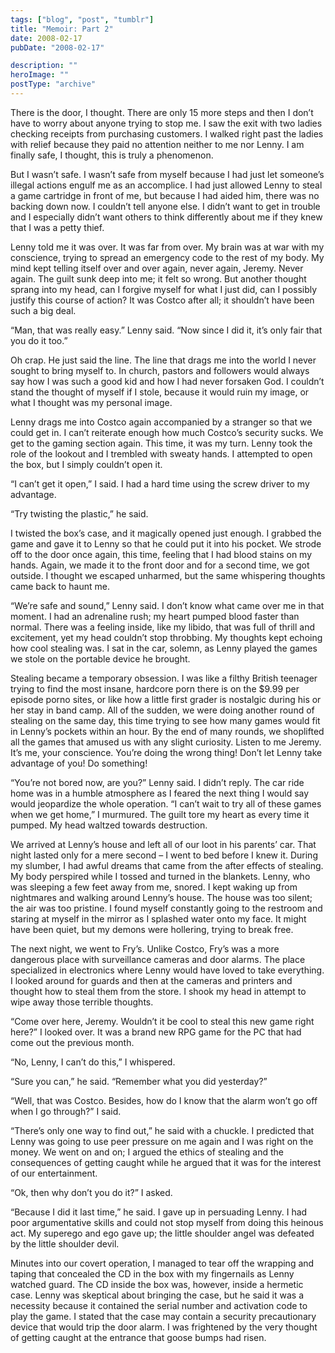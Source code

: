 ```yaml
---
tags: ["blog", "post", "tumblr"]
title: "Memoir: Part 2"
date: 2008-02-17
pubDate: "2008-02-17"

description: ""
heroImage: ""
postType: "archive"
---
```


There is the door, I thought. There are only 15 more steps and then I don’t have to worry about anyone trying to stop me. I saw the exit with two ladies checking receipts from purchasing customers. I walked right past the ladies with relief because they paid no attention neither to me nor Lenny. I am finally safe, I thought, this is truly a phenomenon.

But I wasn’t safe. I wasn’t safe from myself because I had just let someone’s illegal actions engulf me as an accomplice. I had just allowed Lenny to steal a game cartridge in front of me, but because I had aided him, there was no backing down now. I couldn’t tell anyone else. I didn’t want to get in trouble and I especially didn’t want others to think differently about me if they knew that I was a petty thief.

Lenny told me it was over. It was far from over. My brain was at war with my conscience, trying to spread an emergency code to the rest of my body. My mind kept telling itself over and over again, never again, Jeremy. Never again. The guilt sunk deep into me; it felt so wrong. But another thought sprang into my head, can I forgive myself for what I just did, can I possibly justify this course of action? It was Costco after all; it shouldn’t have been such a big deal.

“Man, that was really easy.” Lenny said. “Now since I did it, it’s only fair that you do it too.”

Oh crap. He just said the line. The line that drags me into the world I never sought to bring myself to. In church, pastors and followers would always say how I was such a good kid and how I had never forsaken God. I couldn’t stand the thought of myself if I stole, because it would ruin my image, or what I thought was my personal image.

Lenny drags me into Costco again accompanied by a stranger so that we could get in. I can’t reiterate enough how much Costco’s security sucks. We get to the gaming section again. This time, it was my turn. Lenny took the role of the lookout and I trembled with sweaty hands. I attempted to open the box, but I simply couldn’t open it.

“I can’t get it open,” I said. I had a hard time using the screw driver to my advantage.  

“Try twisting the plastic,” he said.

I twisted the box’s case, and it magically opened just enough. I grabbed the game and gave it to Lenny so that he could put it into his pocket. We strode off to the door once again, this time, feeling that I had blood stains on my hands. Again, we made it to the front door and for a second time, we got outside. I thought we escaped unharmed, but the same whispering thoughts came back to haunt me.

“We’re safe and sound,” Lenny said. I don’t know what came over me in that moment. I had an adrenaline rush; my heart pumped blood faster than normal. There was a feeling inside, like my libido, that was full of thrill and excitement, yet my head couldn’t stop throbbing. My thoughts kept echoing how cool stealing was. I sat in the car, solemn, as Lenny played the games we stole on the portable device he brought.

Stealing became a temporary obsession. I was like a filthy British teenager trying to find the most insane, hardcore porn there is on the $9.99 per episode porno sites, or like how a little first grader is nostalgic during his or her stay in band camp. All of the sudden, we were doing another round of stealing on the same day, this time trying to see how many games would fit in Lenny’s pockets within an hour. By the end of many rounds, we shoplifted all the games that amused us with any slight curiosity. Listen to me Jeremy. It’s me, your conscience. You’re doing the wrong thing! Don’t let Lenny take advantage of you! Do something!

“You’re not bored now, are you?” Lenny said. I didn’t reply. The car ride home was in a humble atmosphere as I feared the next thing I would say would jeopardize the whole operation. “I can’t wait to try all of these games when we get home,” I murmured. The guilt tore my heart as every time it pumped. My head waltzed towards destruction.

We arrived at Lenny’s house and left all of our loot in his parents’ car. That night lasted only for a mere second – I went to bed before I knew it. During my slumber, I had awful dreams that came from the after effects of stealing. My body perspired while I tossed and turned in the blankets. Lenny, who was sleeping a few feet away from me, snored. I kept waking up from nightmares and walking around Lenny’s house. The house was too silent; the air was too pristine. I found myself constantly going to the restroom and staring at myself in the mirror as I splashed water onto my face. It might have been quiet, but my demons were hollering, trying to break free.

The next night, we went to Fry’s. Unlike Costco, Fry’s was a more dangerous place with surveillance cameras and door alarms. The place specialized in electronics where Lenny would have loved to take everything. I looked around for guards and then at the cameras and printers and thought how to steal them from the store. I shook my head in attempt to wipe away those terrible thoughts.

“Come over here, Jeremy. Wouldn’t it be cool to steal this new game right here?” I looked over. It was a brand new RPG game for the PC that had come out the previous month.

“No, Lenny, I can’t do this,” I whispered.

“Sure you can,” he said. “Remember what you did yesterday?”

“Well, that was Costco. Besides, how do I know that the alarm won’t go off when I go through?” I said.

“There’s only one way to find out,” he said with a chuckle. I predicted that Lenny was going to use peer pressure on me again and I was right on the money. We went on and on; I argued the ethics of stealing and the consequences of getting caught while he argued that it was for the interest of our entertainment.

“Ok, then why don’t you do it?” I asked.

“Because I did it last time,” he said. I gave up in persuading Lenny. I had poor argumentative skills and could not stop myself from doing this heinous act. My superego and ego gave up; the little shoulder angel was defeated by the little shoulder devil.

Minutes into our covert operation, I managed to tear off the wrapping and taping that concealed the CD in the box with my fingernails as Lenny watched guard. The CD inside the box was, however, inside a hermetic case. Lenny was skeptical about bringing the case, but he said it was a necessity because it contained the serial number and activation code to play the game. I stated that the case may contain a security precautionary device that would trip the door alarm. I was frightened by the very thought of getting caught at the entrance that goose bumps had risen.
